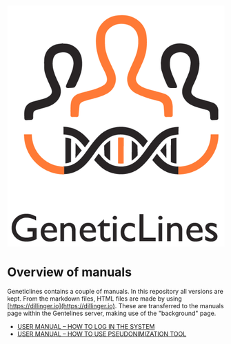 ![Geneticlines](/Geneticlines/images/Logo_GeneticLines.png)
# Overview of manuals

Geneticlines contains a couple of manuals. In this repository all versions are kept. From the markdown files, HTML files are made by using [https://dillinger.io](https://dillinger.io). These are transferred to the manuals page within the Gentelines server, making use of the "background" page.

- [USER MANUAL – HOW TO LOG IN THE SYSTEM](/Geneticlines/manual/howtologinsystem.md)
- [USER MANUAL – HOW TO USE PSEUDONIMIZATION TOOL](/Geneticlines/manual/howtousepseudotool.md)
